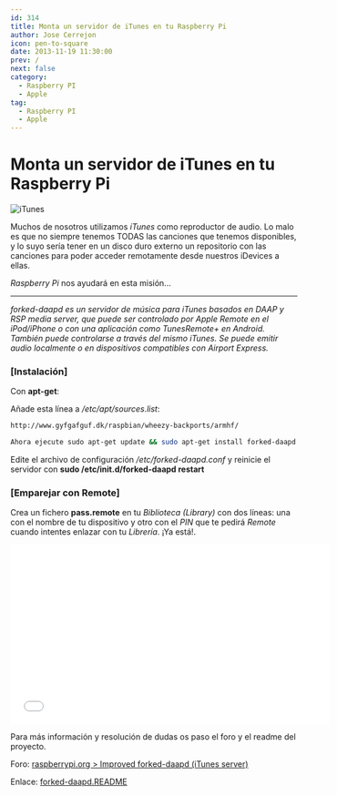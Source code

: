 ```yaml
---
id: 314
title: Monta un servidor de iTunes en tu Raspberry Pi
author: Jose Cerrejon
icon: pen-to-square
date: 2013-11-19 11:30:00
prev: /
next: false
category:
  - Raspberry PI
  - Apple
tag:
  - Raspberry PI
  - Apple
---
```


# Monta un servidor de iTunes en tu Raspberry Pi

![iTunes](/images/2013/11/iTunes.jpg)

Muchos de nosotros utilizamos *iTunes* como reproductor de audio. Lo malo es que no siempre tenemos TODAS las canciones que tenemos disponibles, y lo suyo sería tener en un disco duro externo un repositorio con las canciones para poder acceder remotamente desde nuestros iDevices a ellas.

*Raspberry Pi* nos ayudará en esta misión...

- - -
*forked-daapd es un servidor de música para iTunes basados en DAAP y RSP media server, que puede ser controlado por Apple Remote en el iPod/iPhone o con una aplicación como TunesRemote+ en Android. También puede controlarse a través del mismo iTunes. Se puede emitir audio localmente o en dispositivos compatibles con Airport Express.*

###  [Instalación]

Con **apt-get**:

Añade esta línea a */etc/apt/sources.list*:
```bash
http://www.gyfgafguf.dk/raspbian/wheezy-backports/armhf/

Ahora ejecute sudo apt-get update && sudo apt-get install forked-daapd
```

Edite el archivo de configuración */etc/forked-daapd.conf* y reinicie el servidor con **sudo /etc/init.d/forked-daapd restart**

###  [Emparejar con Remote]

Crea un fichero **pass.remote** en tu *Biblioteca (Library)* con dos líneas: una con el nombre de tu dispositivo y otro con el *PIN* que te pedirá *Remote* cuando intentes enlazar con tu *Librería*. ¡Ya está!.

<iframe width="560" height="315" src="//www.youtube.com/embed/D7BhMCV3UtQ" frameborder="0" allowfullscreen></iframe>

Para más información y resolución de dudas os paso el foro y el readme del proyecto.

Foro: [raspberrypi.org > Improved forked-daapd (iTunes server)](http://www.raspberrypi.org/phpBB3/viewtopic.php?f=66&t=49928)

Enlace: [forked-daapd.README](http://gyfgafguf.dk/raspbian/forked-daapd.README)